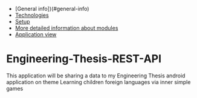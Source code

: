 * [General info])(#general-info)
* [Technologies](#technologies)
* [Setup](#setup)
* [More detailed information about modules](#more-detailed-information-about-modules)
* [Application view](#application-view)


# Engineering-Thesis-REST-API
This application will be sharing a data to my  Engineering Thesis android application on theme Learning children foreign  languages via inner simple games
